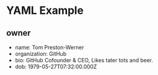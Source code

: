 # YAML Example

## owner
 - name: Tom Preston-Werner
 - organization: GitHub
 - bio: GitHub Cofounder & CEO, Likes tater tots and beer.
 - dob: 1979-05-27T07:32:00.000Z
